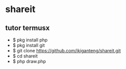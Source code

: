 # shareit

## tutor termusx
* $ pkg install php
* $ pkg install git
* $ git clone https://github.com/ikiganteng/shareit.git
* $ cd shareit
* $ php draw.php
